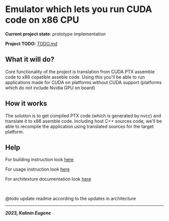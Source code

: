 # Emulator which lets you run CUDA code on x86 CPU

**Current project state**: prototype implementation

**Project TODO:** [TODO.md](./TODO.md)


## What it will do?

Core functionality of the project is translation from CUDA PTX assemble code to x86 copatible asseble code.
Using this you'll be able to run applications made for CUDA on platforms without CUDA support (platforms which do not include Nvidia GPU on board)

## How it works

The solution is to get compiled PTX code (which is generated by nvcc) and translate it to x86 asemble code. Including host C++ sources code, we'll be able to recompile the application using translated sources for the target platform.

## Help

For building instruction look [here](./docs/building/build_instruction.md)

For usage instruction look [here](./docs/usage/usage_instruction.md)

For architexture documentation look [here](./docs/core_functionality/architecture.md)

<br>

@todo update readme according to the updates in architecture

---
***2023, Kalinin Eugene***
